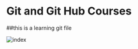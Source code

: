 # Git and Git Hub Courses

##this is a learning git file

![index](https://user-images.githubusercontent.com/76272509/120090368-8554b480-c11f-11eb-96aa-74723f64ea08.jpg)
